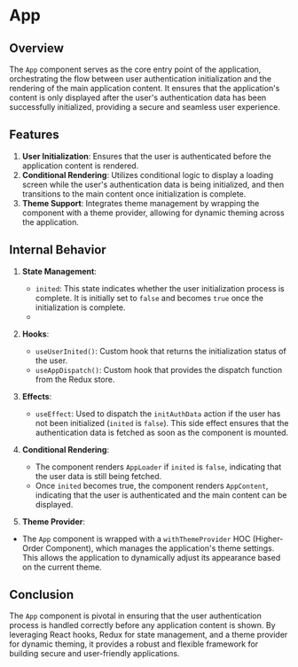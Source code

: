 # App

## Overview
The `App` component serves as the core entry point of the application, orchestrating the flow between user authentication initialization and the rendering of the main application content. It ensures that the application's content is only displayed after the user's authentication data has been successfully initialized, providing a secure and seamless user experience.


## Features
1. **User Initialization**: Ensures that the user is authenticated before the application content is rendered.
2. **Conditional Rendering**: Utilizes conditional logic to display a loading screen while the user's authentication data is being initialized, and then transitions to the main content once initialization is complete.
3. **Theme Support**: Integrates theme management by wrapping the component with a theme provider, allowing for dynamic theming across the application.


## Internal Behavior
1. **State Management**:
   - `inited`: This state indicates whether the user initialization process is complete. 
   It is initially set to `false` and becomes `true` once the initialization is complete.
   - 
2. **Hooks**:
   - `useUserInited()`: Custom hook that returns the initialization status of the user.
   - `useAppDispatch()`: Custom hook that provides the dispatch function from the Redux store.

3. **Effects**:
   - `useEffect`: Used to dispatch the `initAuthData` action if the user has not been initialized (`inited` is `false`). 
   This side effect ensures that the authentication data is fetched as soon as the component is mounted.

4. **Conditional Rendering**:
   - The component renders `AppLoader` if `inited` is `false`, indicating that the user data is still being fetched.
   - Once `inited` becomes true, the component renders `AppContent`, indicating that the user is authenticated and the main content can be displayed.
     
5. **Theme Provider**:
 - The `App` component is wrapped with a `withThemeProvider` HOC (Higher-Order Component), which manages the application's theme settings. This allows the application to dynamically adjust its appearance based on the current theme.


## Conclusion 
The `App` component is pivotal in ensuring that the user authentication process is handled correctly before any application content is shown. By leveraging React hooks, Redux for state management, and a theme provider for dynamic theming, it provides a robust and flexible framework for building secure and user-friendly applications.
